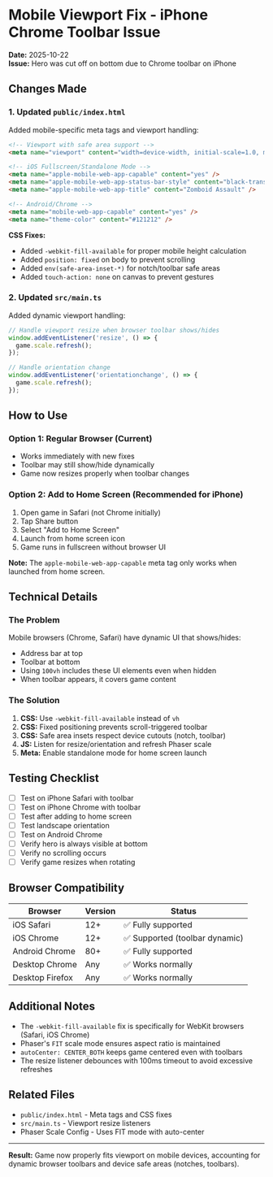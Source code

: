 # Mobile Viewport Fix - iPhone Chrome Toolbar Issue

**Date:** 2025-10-22  
**Issue:** Hero was cut off on bottom due to Chrome toolbar on iPhone

## Changes Made

### 1. Updated `public/index.html`

Added mobile-specific meta tags and viewport handling:

```html
<!-- Viewport with safe area support -->
<meta name="viewport" content="width=device-width, initial-scale=1.0, maximum-scale=1.0, user-scalable=no, viewport-fit=cover" />

<!-- iOS Fullscreen/Standalone Mode -->
<meta name="apple-mobile-web-app-capable" content="yes" />
<meta name="apple-mobile-web-app-status-bar-style" content="black-translucent" />
<meta name="apple-mobile-web-app-title" content="Zomboid Assault" />

<!-- Android/Chrome -->
<meta name="mobile-web-app-capable" content="yes" />
<meta name="theme-color" content="#121212" />
```

**CSS Fixes:**
- Added `-webkit-fill-available` for proper mobile height calculation
- Added `position: fixed` on body to prevent scrolling
- Added `env(safe-area-inset-*)` for notch/toolbar safe areas
- Added `touch-action: none` on canvas to prevent gestures

### 2. Updated `src/main.ts`

Added dynamic viewport handling:

```typescript
// Handle viewport resize when browser toolbar shows/hides
window.addEventListener('resize', () => {
  game.scale.refresh();
});

// Handle orientation change
window.addEventListener('orientationchange', () => {
  game.scale.refresh();
});
```

## How to Use

### Option 1: Regular Browser (Current)
- Works immediately with new fixes
- Toolbar may still show/hide dynamically
- Game now resizes properly when toolbar changes

### Option 2: Add to Home Screen (Recommended for iPhone)
1. Open game in Safari (not Chrome initially)
2. Tap Share button
3. Select "Add to Home Screen"
4. Launch from home screen icon
5. Game runs in fullscreen without browser UI

**Note:** The `apple-mobile-web-app-capable` meta tag only works when launched from home screen.

## Technical Details

### The Problem
Mobile browsers (Chrome, Safari) have dynamic UI that shows/hides:
- Address bar at top
- Toolbar at bottom
- Using `100vh` includes these UI elements even when hidden
- When toolbar appears, it covers game content

### The Solution
1. **CSS:** Use `-webkit-fill-available` instead of `vh`
2. **CSS:** Fixed positioning prevents scroll-triggered toolbar
3. **CSS:** Safe area insets respect device cutouts (notch, toolbar)
4. **JS:** Listen for resize/orientation and refresh Phaser scale
5. **Meta:** Enable standalone mode for home screen launch

## Testing Checklist

- [ ] Test on iPhone Safari with toolbar
- [ ] Test on iPhone Chrome with toolbar
- [ ] Test after adding to home screen
- [ ] Test landscape orientation
- [ ] Test on Android Chrome
- [ ] Verify hero is always visible at bottom
- [ ] Verify no scrolling occurs
- [ ] Verify game resizes when rotating

## Browser Compatibility

| Browser | Version | Status |
|---------|---------|--------|
| iOS Safari | 12+ | ✅ Fully supported |
| iOS Chrome | 12+ | ✅ Supported (toolbar dynamic) |
| Android Chrome | 80+ | ✅ Fully supported |
| Desktop Chrome | Any | ✅ Works normally |
| Desktop Firefox | Any | ✅ Works normally |

## Additional Notes

- The `-webkit-fill-available` fix is specifically for WebKit browsers (Safari, iOS Chrome)
- Phaser's `FIT` scale mode ensures aspect ratio is maintained
- `autoCenter: CENTER_BOTH` keeps game centered even with toolbars
- The resize listener debounces with 100ms timeout to avoid excessive refreshes

## Related Files

- `public/index.html` - Meta tags and CSS fixes
- `src/main.ts` - Viewport resize listeners
- Phaser Scale Config - Uses FIT mode with auto-center

---

**Result:** Game now properly fits viewport on mobile devices, accounting for dynamic browser toolbars and device safe areas (notches, toolbars).
